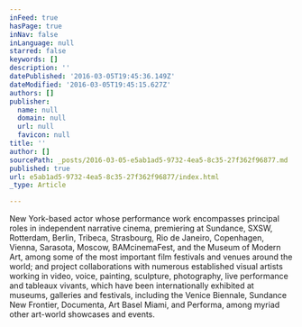 ```yaml
---
inFeed: true
hasPage: true
inNav: false
inLanguage: null
starred: false
keywords: []
description: ''
datePublished: '2016-03-05T19:45:36.149Z'
dateModified: '2016-03-05T19:45:15.627Z'
authors: []
publisher:
  name: null
  domain: null
  url: null
  favicon: null
title: ''
author: []
sourcePath: _posts/2016-03-05-e5ab1ad5-9732-4ea5-8c35-27f362f96877.md
published: true
url: e5ab1ad5-9732-4ea5-8c35-27f362f96877/index.html
_type: Article

---
```

New York-based actor whose performance work encompasses principal roles in independent narrative cinema, premiering at Sundance, SXSW, Rotterdam, Berlin, Tribeca, Strasbourg, Rio de Janeiro, Copenhagen, Vienna, Sarasota, Moscow, BAMcinemaFest, and the Museum of Modern Art, among some of the most important film festivals and venues around the world; and project collaborations with numerous established visual artists working in video, voice, painting, sculpture, photography, live performance and tableaux vivants, which have been internationally exhibited at museums, galleries and festivals, including the Venice Biennale, Sundance New Frontier, Documenta, Art Basel Miami, and Performa, among myriad other art-world showcases and events.